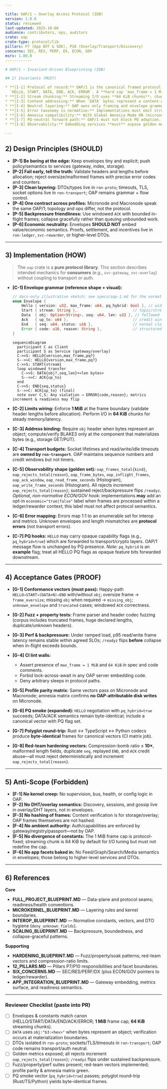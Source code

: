 ```yaml
---

title: OAP/1 — Overlay Access Protocol (IDB)
version: 1.0.0
status: reviewed
last-updated: 2025-10-06
audience: contributors, ops, auditors
crate: oap
crate-type: protocol/lib
pillars: P7 (App BFF & SDK), P10 (Overlay/Transport/Discovery)
concerns: SEC, RES, PERF, DX, ECON, GOV
msrv: 1.80.0
------------

# OAP/1 — Invariant-Driven Blueprinting (IDB)

## 1) Invariants (MUST)

* **[I-1] Protocol of record:** OAP/1 is the canonical framed protocol with envelopes
  `HELLO, START, DATA, END, ACK, ERROR`. A **hard cap `max_frame = 1 MiB`** applies to any single frame.
* **[I-2] Stream chunking:** Streaming I/O uses **64 KiB chunks**; chunk size is an I/O knob and **must not be conflated** with the 1 MiB frame cap.
* **[I-3] Content addressing:** When `DATA` bytes represent a content-addressed object, the header **MUST** include `obj:"b3:<hex>"` (BLAKE3-256). Objects are verified where they are materialized (e.g., storage/overlay), **not** inside OAP framing.
* **[I-4] Neutral layering:** OAP owns only framing and envelope grammar. **No sockets, TLS, auth, or DTO schemas** live here (transport in `ron-transport`, DTOs in `ron-proto`, auth/ledger elsewhere).
* **[I-5] Error taxonomy is normative:** Implementations must emit structured, enumerable errors (e.g., `bad_hello`, `frame_oversize`, `unknown_envelope`, `missing_obj`, `obj_mismatch`, `credit_violation`, `timeout`, `truncated`).
* **[I-6] Amnesia compatibility:** With Global Amnesia Mode ON (micronode default), OAP behavior and limits are identical; OAP itself **must not** introduce disk spills or persistence.
* **[I-7] PQ-neutral forward path:** OAP/1 must not block PQ adoption. `HELLO` can advertise PQ capability flags (e.g., `pq_hybrid=true`) without altering OAP/1 envelope semantics.
* **[I-8] Observability:** Embedding services **must** expose golden metrics and readiness. All rejects increment `oap_rejects_total{reason}`, and `/readyz` flips under sustained backpressure thresholds.

---
```


## 2) Design Principles (SHOULD)

* **[P-1] Be boring at the edge:** Keep envelopes tiny and explicit; push policy/semantics to services (gateway, index, storage).
* **[P-2] Fail early, tell the truth:** Validate headers and lengths before allocation; reject oversize/malformed frames with precise error codes and counters.
* **[P-3] Clean layering:** DTOs/types live in `ron-proto`; timeouts, TLS, socket options live in `ron-transport`; OAP remains grammar + flow control.
* **[P-4] One contract across profiles:** Micronode and Macronode speak the same OAP/1; topology and ops differ, not the protocol.
* **[P-5] Backpressure friendliness:** Use windowed `ACK` with bounded in-flight frames; collapse gracefully rather than queuing unbounded work.
* **[P-6] Economic neutrality:** Envelopes **SHOULD NOT** embed value/economic semantics. Proofs, settlement, and incentives live in `ron-ledger`, `svc-rewarder`, or higher-level DTOs.

---

## 3) Implementation (HOW)

> The `oap` crate is a **pure protocol library**. This section describes intended mechanics for **consumers** (e.g., `svc-gateway`, `svc-overlay`) without coupling to transport or auth.

* **[C-1] Envelope grammar (reference shape + visual):**

  ```rust
  // docs-only illustrative sketch; see specs/oap-1.md for the normative wire format
  enum Envelope {
      Hello { version: u32, max_frame: u64, pq_hybrid: bool }, // widths illustrative
      Start { stream: String },                         // topic/stream identifier
      Data  { obj: Option<String>, seq: u64, len: u32 }, // followed by len bytes
      Ack   { up_to: u64 },                             // credit window
      End   { seq: u64, status: u16 },                  // normal close
      Error { code: u16, reason: String },              // structured failure
  }
  ```

  ```mermaid
  sequenceDiagram
    participant C as Client
    participant S as Service (gateway/overlay)
    C->>S: HELLO{version,max_frame,pq?}
    S-->>C: HELLO{version,max_frame,pq?}
    C->>S: START{stream}
    loop windowed transfer
      C->>S: DATA{obj?,seq,len}+<len bytes>
      S-->>C: ACK{up_to}
    end
    C->>S: END{seq,status}
    S-->>C: ACK{up_to} (final)
    note over C,S: Any violation → ERROR{code,reason}; metrics increment & readiness may flip
  ```

* **[C-2] Limits wiring:** Enforce **1 MiB** at the frame boundary (validate header lengths before allocation). Perform I/O in **64 KiB** chunks for steady memory/latency.

* **[C-3] Address binding:** Require `obj` header when bytes represent an object; compute/verify BLAKE3 only at the component that materializes bytes (e.g., storage GET/PUT).

* **[C-4] Transport budgets:** Socket lifetimes and read/write/idle timeouts are **owned by `ron-transport`**. OAP maintains sequence numbers and credit windows but not timers.

* **[C-5] Observability shape (golden set):**
  `oap_frames_total{kind}`, `oap_rejects_total{reason}`, `oap_frame_bytes`,
  `oap_inflight_frames`, `oap_ack_window`,
  `oap_read_frame_seconds` (Histogram), `oap_write_frame_seconds` (Histogram).
  All rejects increment `oap_rejects_total{reason}`; sustained reject/backpressure flips `/readyz`.
  *Optional, non-normative ECON/GOV hook:* implementations **may** add an opt-in `economic="true|false"` label when frames are processed within a ledger/rewarder context; this label must not affect protocol semantics.

* **[C-6] Error mapping:** Errors map 1:1 to an enumerable set for interop and metrics. Unknown envelopes and length mismatches are **protocol errors** (not transport errors).

* **[C-7] PQ hooks:** `HELLO` may carry opaque capability flags (e.g., `pq_hybrid=true`) which are forwarded to transport/crypto layers. OAP/1 message flow is unchanged by PQ presence.
  *Note:* `pq_hybrid` is an **example** flag; treat all HELLO PQ flags as opaque feature bits forwarded downstream.

---

## 4) Acceptance Gates (PROOF)

* **[G-1] Conformance vectors (must pass):**
  Happy-path `HELLO→START→(DATA×N)→END` with/without `obj`; oversize frame → `frame_oversize`; missing `obj` when required → `missing_obj`; `unknown_envelope` and `truncated` cases; windowed `ACK` correctness.
* **[G-2] Fuzz + property tests:** Frame parser and header codec fuzzing (corpus includes truncated frames, huge declared lengths, duplicate/unknown headers).
* **[G-3] Perf & backpressure:** Under ramped load, p95 read/write frame latency remains stable within agreed SLOs; `/readyz` flips **before** collapse when in-flight exceeds bounds.
* **[G-4] CI lint walls:**

  * Assert presence of `max_frame = 1 MiB` and `64 KiB` in spec and code comments.
  * Forbid lock-across-await in any OAP server embedding code.
  * Deny arbitrary sleeps in protocol paths.
* **[G-5] Profile parity matrix:** Same vectors pass on Micronode and Macronode; amnesia matrix confirms **no OAP-attributable disk writes** on Micronode.
* **[G-6] PQ smoke (expanded):** `HELLO` negotiation with `pq_hybrid=true` succeeds; DATA/ACK semantics remain byte-identical; include a canonical vector with PQ flag set.
* **[G-7] Polyglot round-trip:** Rust ↔ TypeScript ↔ Python codecs produce **byte-identical** frames for canonical vectors (CI matrix job).
* **[G-8] Red-team hardening vectors:**
  Compression-bomb ratio ≤ **10×**, malformed length fields, duplicate `seq`, replayed `END`, and `ACK` credit abuse—all must reject deterministically and increment `oap_rejects_total{reason}`.

---

## 5) Anti-Scope (Forbidden)

* **[F-1] No kernel creep:** No supervision, bus, health, or config logic in OAP.
* **[F-2] No DHT/overlay semantics:** Discovery, sessions, and gossip live in overlay/DHT layers, not in envelopes.
* **[F-3] No hashing of frames:** Content verification is for storage/overlay; OAP frames themselves are not hashed.
* **[F-4] No ambient authority:** Auth/capabilities are enforced by gateway/registry/passport—not by OAP.
* **[F-5] No divergence of constants:** The 1 MiB frame cap is protocol-fixed; streaming chunk is 64 KiB by default for I/O tuning but must not redefine the cap.
* **[F-6] No app facets baked in:** No Feed/Graph/Search/Media semantics in envelopes; those belong to higher-level services and DTOs.

---

## 6) References

**Core**

* **FULL_PROJECT_BLUEPRINT.MD** — Data-plane and protocol seams; readiness/health conventions.
* **MICROKERNEL_BLUEPRINT.MD** — Layering rules and kernel boundaries.
* **INTEROP_BLUEPRINT.MD** — Normative constants, vectors, and DTO hygiene (`deny_unknown_fields`).
* **SCALING_BLUEPRINT.MD** — Backpressure, boundedness, and collapse-graceful patterns.

**Supporting**

* **HARDENING_BLUEPRINT.MD** — Fuzz/property/soak patterns; red-team vectors and compression-ratio limits.
* **12_PILLARS.MD** — Pillars P7/P10 responsibilities and facet boundaries.
* **SIX_CONCERNS.MD** — SEC/RES/PERF/DX (plus ECON/GOV pointers to ledger/rewarder).
* **APP_INTEGRATION_BLUEPRINT.MD** — Gateway embedding, metrics surface, and readiness semantics.

---

### Reviewer Checklist (paste into PR)

* [ ] Envelopes & constants match canon (HELLO/START/DATA/END/ACK/ERROR; **1 MiB** frame cap; **64 KiB** streaming chunks).
* [ ] `DATA` uses `obj:"b3:<hex>"` when bytes represent an object; verification occurs at materialization boundaries.
* [ ] DTOs isolated in `ron-proto`; sockets/TLS/timeouts in `ron-transport`; OAP code remains transport/auth neutral.
* [ ] Golden metrics exposed; all rejects increment `oap_rejects_total{reason}`; `/readyz` flips under sustained backpressure.
* [ ] Fuzz/property/perf suites present; red-team vectors implemented; profile parity & amnesia matrix green.
* [ ] PQ smoke vector (`pq_hybrid=true`) passes; polyglot round-trip (Rust/TS/Python) yields byte-identical frames.
